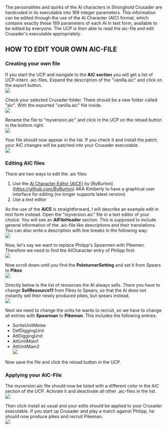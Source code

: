 The personalities and quirks of the AI characters in Stronghold Crusader are hardcoded in its executable into 169 integer parameters. This information can be edited through the use of the AI Character (AIC) format, which contains exactly these 169 parameters of each AI in text form, available to be edited by everyone. The UCP is then able to read the aic-file and edit Crusader's executable appropriately.

## HOW TO EDIT YOUR OWN AIC-FILE

### Creating your own file

If you start the UCP and navigate to the **AIC section** you will get a list of UCP-intern .aic-files.
Expand the description of the "vanilla.aic" and click on the export button.  
![](https://i.imgur.com/6SyRpLg.png)

Check your selected Crusader folder. There should be a new folder called "aic". With the exported "vanilla.aic" file inside.  
![](https://i.imgur.com/sLNjH5y.png)

Rename the file to "myversion.aic" and click in the UCP on the reload button in the bottom right.  
![](https://i.imgur.com/SKoXPfP.png)

Your file should now appear in the list. If you check it and install the patch, your AIC changes will be patched into your Crusader executable.  
![](https://i.imgur.com/6HEUNKB.png)

### Editing AIC files

There are two ways to edit the .aic files:
1. Use the [AI Character Editor (AICE)](https://github.com/ByBurton/AI_Character_Editor/releases) by [ByBurton] (https://github.com/ByBurton) AKA Kimberly to have a graphical user interface for editing (no longer supports latest version)
2. Use a text editor

As the use of the **AICE** is straightforward, I will describe an example edit in text form instead. Open the "myversion.aic" file in a text editor of your choice. You will see an **AIFileHeader** section. This is supposed to include general information of the .aic-file like descriptions and their translations. You can also write a description with line breaks in the following way:  
![](https://i.imgur.com/VDXU5rq.png)

Now, let's say we want to replace Philipp's Spearmen with Pikemen. Therefore we need to find the AICharacter entry of Philipp first:  
![](https://i.imgur.com/SjhUm7d.png)

Now scroll down until you find the **PoleturnerSetting** and set it from Spears to **Pikes**  
![](https://i.imgur.com/UyL1dP4.png)

Directly below is the list of resources the AI always sells. There you have to change **SellResource11** from Pikes to Spears, so that the AI does not instantly sell their newly produced pikes, but spears instead.  
![](https://i.imgur.com/zFDvZUZ.png)

Next we need to change the units he wants to recruit, so we have to change all entries with **Spearman** to **Pikeman**.
This includes the following entries: 
- SortieUnitMelee
- DefDiggingUnit
- AttDiggingUnit
- AttUnitMain1
- AttUnitMain2  
![](https://i.imgur.com/MTQQ2ke.png)

Now save the file and click the reload button in the UCP.

### Applying your AIC-File
The myversion.aic file should now be listed with a different color in the AIC section of the UCP. Activate it and deactivate all other .aic-files in the list.  
![](https://i.imgur.com/isAwrEn.png)

Then click install as usual and your edits should be applied to your Crusader executable.
If you start up Crusader and play a match against Philipp, he should now produce pikes and recruit Pikeman.  
![](https://i.imgur.com/ezDLyi9.png)